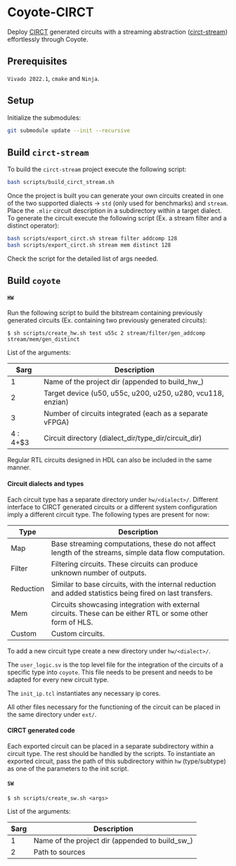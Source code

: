 # Coyote-CIRCT

Deploy [CIRCT](https://circt.llvm.org/) generated circuits with a streaming abstraction ([circt-stream](https://github.com/Dinistro/circt-stream.git)) effortlessly through Coyote.

## Prerequisites

`Vivado 2022.1`, `cmake` and `Ninja`. 

## Setup

Initialize the submodules:

```bash
git submodule update --init --recursive
```

## Build `circt-stream`

To build the `circt-stream` project execute the following script:

```bash
bash scripts/build_circt_stream.sh
```

Once the project is built you can generate your own circuits created in one of the two supported dialects -> `std` (only used for benchmarks) and `stream`. Place the `.mlir` circuit description in a subdirectory within a target dialect. To generate the circuit execute the following script (Ex. a stream filter and a distinct operator):

```bash
bash scripts/export_circt.sh stream filter addcomp 128
bash scripts/export_circt.sh stream mem distinct 128
```

Check the script for the detailed list of args needed.

## Build `coyote`

#### `HW`

Run the following script to build the bitstream containing previously generated circuits (Ex. containing two previously generated circuits):
~~~~
$ sh scripts/create_hw.sh test u55c 2 stream/filter/gen_addcomp stream/mem/gen_distinct
~~~~

List of the arguments:

| $arg      | Description                                                               |
| --------- | ------------------------------------------------------------------------- |
| 1         | Name of the project dir (appended to build_hw_)                           |
| 2         | Target device (u50, u55c, u200, u250, u280, vcu118, enzian)               |
| 3         | Number of circuits integrated (each as a separate vFPGA)                  |
| 4 : 4+\$3 | Circuit directory (dialect_dir/type_dir/circuit_dir)                      |

Regular RTL circuits designed in HDL can also be included in the same manner.

#### Circuit dialects and types

Each circuit type has a separate directory under `hw/<dialect>/`.  Different interface to CIRCT generated circuits or a different system configuration imply a different circuit type. The following types are present for now:

| Type      | Description                                                               |
| --------- | ------------------------------------------------------------------------- |
| Map       | Base streaming computations, these do not affect length of the streams, simple data flow computation.           
| Filter    | Filtering circuits. These circuits can produce unknown number of outputs.                                  |
| Reduction | Similar to base circuits, with the internal reduction and added statistics being fired on last transfers.
| Mem       | Circuits showcasing integration with external circuits. These can be either RTL or some other form of HLS.                |
| Custom    | Custom circuits.                                            |

To add a new circuit type create a new directory under `hw/<dialect>/`. 

The `user_logic.sv` is the top level file for the integration of the circuits of a specific type into `coyote`. This file needs to be present and needs to be adapted for every new circuit type.

The `init_ip.tcl` instantiates any necessary ip cores.

All other files necessary for the functioning of the circuit can be placed in the same directory under `ext/`.

#### CIRCT generated code

Each exported circuit can be placed in a separate subdirectory within a circuit type. The rest should be handled by the scripts. To instantiate an exported circuit, pass the path of this subdirectory within `hw` (type/subtype) as one of the parameters to the init script.

#### `SW`

~~~~
$ sh scripts/create_sw.sh <args>
~~~~

List of the arguments:

| $arg      | Description                                                               |
| --------- | ------------------------------------------------------------------------- |
| 1         | Name of the project dir (appended to build_sw_)                           |
| 2         | Path to sources                                                           |
